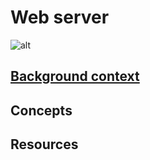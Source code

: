 # Web server
![alt](https://s3.amazonaws.com/intranet-projects-files/holbertonschool-sysadmin_devops/266/8Gu52Qv.png)

## [Background context](https://www.youtube.com/watch?v=AZg4uJkEa-4)
## Concepts

## Resources